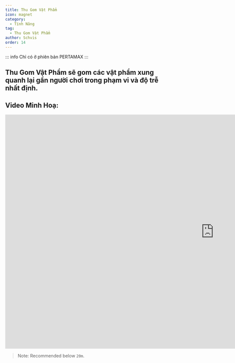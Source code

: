 ```yaml
---
title: Thu Gom Vật Phẩm
icon: magnet
category:
  - Tính Năng
tag:
  - Thu Gom Vật Phẩm
author: Schvis
order: 14
---
```

::: info Chỉ có ở phiên bản PERTAMAX
:::

## Thu Gom Vật Phẩm sẽ gom các vật phẩm xung quanh lại gần người chơi trong phạm vi và độ trễ nhất định.

## Video Minh Hoạ:

<div class="iframe-container"><iframe width="1328" height="747" src="https://www.youtube.com/embed/iMElTsNF77c?list=PL5eI1Tb64p56g27qfYk7VuFTz4FK6YrKa" title="Korepi - Vacuum Loot" frameborder="0" allow="accelerometer; autoplay; clipboard-write; encrypted-media; gyroscope; picture-in-picture; web-share" referrerpolicy="strict-origin-when-cross-origin" allowfullscreen></iframe></div>

> Note: Recommended below `20m`.
